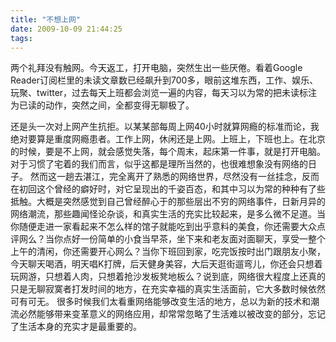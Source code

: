 ```yaml
---
title: "不想上网"
date: 2009-10-09 21:44:25
tags:
---
```


两个礼拜没有触网。今天返工，打开电脑，突然生出一些厌倦。看着Google Reader订阅栏里的未读文章数已经飙升到700多，眼前这堆东西，工作、娱乐、玩聚、twitter，过去每天上班都会浏览一遍的内容，每天习以为常的把未读标注为已读的动作，突然之间，全都变得无聊极了。 

还是头一次对上网产生抗拒。以某某部每周上网40小时就算网瘾的标准而论，我绝对要算是重度网瘾患者。工作上网，休闲还是上网。上班上，下班也上。在北京的时候，要是不上网，就会感觉失落，每个周末，起床第一件事，就是打开电脑。对于习惯了宅着的我们而言，似乎这都是理所当然的，也很难想象没有网络的日子。 然而这一趟去湛江，完全离开了熟悉的网络世界，尽然没有一丝挂念，反而在初回这个曾经的癖好时，对它呈现出的千姿百态，和其中习以为常的种种有了些抵触。大概是突然感觉到自己曾经醉心于的那些层出不穷的网络事件，日新月异的网络潮流，那些趣闻怪论杂谈，和真实生活的充实比较起来，是多么微不足道。当你随便走进一家看起来不怎么样的馆子就能吃到出乎意料的美食，你还需要大众点评网么？当你点好一份简单的小食当早茶，坐下来和老友面对面聊天，享受一整个上午的清闲，你还需要开心网么？当你下班回到家，吃完饭按时出门跟朋友小聚，今天聊天喝酒，明天唱K打牌，后天健身美容，大后天逛街遛弯儿，你还会只想着玩网游，只想着人肉，只想着抢沙发板凳地板么？说到底，网络很大程度上还真的只是无聊寂寞者打发时间的地方，在充实幸福的真实生活面前，它大多数时候依然可有可无。 很多时候我们太看重网络能够改变生活的地方，总以为新的技术和潮流必然能够带来变革意义的网络应用，却常常忽略了生活难以被改变的部分，忘记了生活本身的充实才是最重要的。